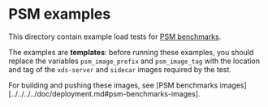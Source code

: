 # PSM examples

This directory contain example load tests for
[PSM benchmarks](../../../../README.md#psm-benchmarks).

The examples are **templates**: before running these examples, you should
replace the variables `psm_image_prefix` and `psm_image_tag` with the location
and tag of the `xds-server` and `sidecar` images required by the test.

For building and pushing these images, see [PSM benchmarks
images][../../../../doc/deployment.md#psm-benchmarks-images].
